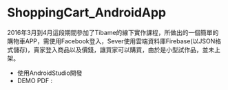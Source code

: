 # ShoppingCart_AndroidApp
2016年3月到4月這段期間參加了Tibame的線下實作課程，所做出的一個簡單的購物車APP，需使用Facebook登入，Sever使用雲端資料庫Firebase(以JSON格式儲存)，賣家登入商品以及價錢，讓買家可以購買，由於是小型試作品，並未上架。

* 使用AndroidStudio開發
* DEMO PDF : 
